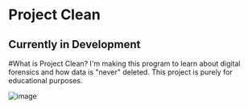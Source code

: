 # Project Clean

## Currently in Development

#What is Project Clean? I'm making this program to learn about digital forensics and how data is "never" deleted. This project is purely for educational purposes. 

![image](https://github.com/Fergs32/ProjectClean/assets/93891128/c8db4234-fa13-41cb-98da-89e4ca55ff4f)
